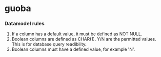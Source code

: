 # guoba

### Datamodel rules
1. If a column has a default value, it must be defined as NOT NULL.
2. Boolean columns are defined as CHAR(1). Y/N are the permitted values. This is for database query readibility.
3. Boolean columns must have a defined value, for example 'N'.
